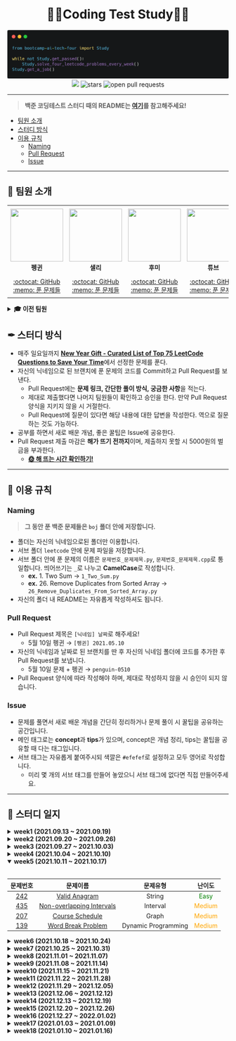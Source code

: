 <div align="center">
  <h1>👨‍💻Coding Test Study👩‍💻</h1>
  <img src='./logo.png' alt='logo'>
  <br/>
  <a href="https://hits.seeyoufarm.com"><img src="https://hits.seeyoufarm.com/api/count/incr/badge.svg?url=https%3A%2F%2Fgithub.com%2Fboostcamp-ai-tech-4%2Fcoding-test-study&count_bg=%2379C83D&title_bg=%23555555&icon=&icon_color=%23E7E7E7&title=hits&edge_flat=false"/></a>
  <img src="https://img.shields.io/github/stars/boostcamp-ai-tech-4/coding-test-study" alt="stars"/>
  <img src="https://img.shields.io/github/issues-pr/boostcamp-ai-tech-4/coding-test-study" alt="open pull requests"/>
</div>

---

> **백준 코딩테스트 스터디 때의 README는 [여기](/README_BOJ.md)를 참고해주세요!**

- [팀원 소개](#-팀원-소개)
- [스터디 방식](#-스터디-방식)
- [이용 규칙](#-이용-규칙)
  - [Naming](#naming)
  - [Pull Request](#pull-request)
  - [Issue](#issue)

---

## 👋 팀원 소개

<table>
    <tr height="160px">
        <td align="center" width="150px">
            <a href="https://github.com/CoodingPenguin"><img height="120px" width="120px" src="https://avatars.githubusercontent.com/u/37505775?s=460&u=44732fef53503e63d47192ce5c2de747eff5f0c6&v=4"/></a>
            <br />
            <strong>펭귄</strong>
        </td>
        <td align="center" width="150px">
            <a href="https://github.com/bsm8734"><img height="120px" width="120px" src="https://avatars.githubusercontent.com/u/35002768?s=460&v=4"/></a>
            <br />
            <strong>샐리</strong>
        </td>
        <td align="center" width="150px">
            <a href="https://github.com/opijae"><img height="120px" width="120px" src="https://avatars.githubusercontent.com/u/26226101?v=4"/></a>
            <br />
            <strong>후미</strong>
        </td>
        <td align="center" width="150px">
            <a href="https://github.com/peacecheejecake"><img height="120px" width="120px" src="https://avatars.githubusercontent.com/u/29668380?v=4"/></a>
            <br />
            <strong>튜브</strong>
        </td>
        <td align="center" width="150px">
            <a href="https://github.com/keeprainy"><img height="120px" width="120px" src="https://avatars.githubusercontent.com/u/38286295?v=4"/></a>
            <br />
            <strong>서폿</strong>
        </td>
    </tr>
    <tr height="50px">
        <td align="center">
            <a href="https://github.com/coodingpenguin">:octocat: GitHub</a>
            <br />
            <a href="./coodingpenguin">:memo: 푼 문제들</a>
        </td>
        <td align="center">
            <a href="https://github.com/bsm8734">:octocat: GitHub</a>
            <br />
            <a href="./sally">:memo: 푼 문제들</a>
        <td align="center">
            <a href="https://github.com/opijae">:octocat: GitHub</a>
            <br />
            <a href="./opijae">:memo: 푼 문제들</a>
        </td>
        <td align="center">
            <a href="https://github.com/peacecheejecake">:octocat: GitHub</a>
            <br />
            <a href="./peacecheejecake">:memo: 푼 문제들</a>
        </td>
        <td align="center">
            <a href="https://github.com/keeprainy">:octocat: GitHub</a>
            <br />
            <a href="./keeprainy">:memo: 푼 문제들</a>
        </td>
    </tr>
</table>

<details>
    <summary><strong>🎓 이전 팀원</strong></summary>
    <br/>
    <table>
        <tr height="160px">
            <td align="center" width="150px">
                <a href="https://github.com/changwoomon"><img height="120px" width="120px" src="https://avatars.githubusercontent.com/u/59998179?s=460&u=3a7c94b4d803a79b0bd947e184838607f0bf18c7&v=4"/></a>
                <br />
                <strong>원딜</strong>
            </td>
          <td align="center" width="150px">
            <a href="https://github.com/osmosm7"><img height="120px" width="120px" src="https://avatars.githubusercontent.com/u/48181287?v=4"/></a>
            <br />
            <strong>구너</strong>
          </td>
          <td align="center" width="150px">
            <a href="hhttps://github.com/dkswndms4782"><img height="120px" width="120px" src="https://avatars.githubusercontent.com/u/59716219?v=4"/></a>
            <br />
            <strong>감자</strong>
          </td>
      </tr>
        <tr height="50px">
            <td align="center">
                <a href="https://github.com/changwoomon">:octocat: GitHub</a>
                <br />
                <a href="./changwoomon">:memo: 푼 문제들</a>
            </td>
            <td align="center">
              <a href="https://github.com/osmosm7">:octocat: GitHub</a>
              <br />
              <a href="./osmosm7">:memo: 푼 문제들</a>
            </td>
            <td align="center">
              <a href="https://github.com/dkswndms4782">:octocat: GitHub</a>
              <br />
              <a href="./dkswndms4782">:memo: 푼 문제들</a>
            </td>
        </tr>
    </table>
</details>

## ✒ 스터디 방식

- 매주 일요일까지 <strong>[New Year Gift - Curated List of Top 75 LeetCode Questions to Save Your Time](https://www.teamblind.com/post/New-Year-Gift---Curated-List-of-Top-75-LeetCode-Questions-to-Save-Your-Time-OaM1orEU)</strong>에서 선정한 문제를 푼다.
- 자신의 닉네임으로 된 브랜치에 푼 문제의 코드를 Commit하고 Pull Request를 보낸다.
  - Pull Request에는 **문제 링크, 간단한 풀이 방식, 궁금한 사항**을 적는다.
  - 제대로 제출했다면 나머지 팀원들이 확인하고 승인을 한다. 만약 Pull Request 양식을 지키지 않을 시 거절한다.
  - Pull Request에 질문이 있다면 해당 내용에 대한 답변을 작성한다. 역으로 질문하는 것도 가능하다.
- 공부를 하면서 새로 배운 개념, 좋은 꿀팁은 Issue에 공유한다.
- Pull Request 제출 마감은 **해가 뜨기 전까지**이며, 제출하지 못할 시 5000원의 벌금을 부과한다.
  - **[🌞 해 뜨는 시간 확인하기!](https://www.google.com/search?q=%EC%9D%BC%EC%B6%9C%EC%8B%9C%EA%B0%84)**

---

## 📌 이용 규칙

### Naming

> **그 동안 푼 백준 문제들은 `boj` 폴더 안에 저장합니다.**

- 폴더는 자신의 닉네임으로된 폴더만 이용합니다.
- 서브 폴더 `leetcode` 안에 문제 파일을 저장합니다.
- 서브 폴더 안에 푼 문제의 이름은 `문제번호_문제제목.py`, `문제번호_문제제목.cpp`로 통일합니다. 띄어쓰기는 `_`로 나누고 **CamelCase**로 작성합니다.
  - **ex.** 1. Two Sum → `1_Two_Sum.py`
  - **ex.** 26. Remove Duplicates from Sorted Array → `26_Remove_Duplicates_From_Sorted_Array.py`
- 자신의 폴더 내 README는 자유롭게 작성하셔도 됩니다.

### Pull Request

- Pull Request 제목은 `[닉네임] 날짜`로 해주세요!
  - 5월 10일 펭귄 → `[펭귄] 2021.05.10`
- 자신의 닉네임과 날짜로 된 브랜치를 딴 후 자신의 닉네임 폴더에 코드를 추가한 후 Pull Request를 보냅니다.
  - 5월 10일 문제 + 펭귄 → `penguin-0510`
- Pull Request 양식에 따라 작성해야 하며, 제대로 작성하지 않을 시 승인이 되지 않습니다.

### Issue

- 문제를 풀면서 새로 배운 개념을 간단히 정리하거나 문제 풀이 시 꿀팁을 공유하는 공간입니다.
- 메인 태그로는 **concept**과 **tips**가 있으며, concept은 개념 정리, tips는 꿀팁을 공유할 때 다는 태그입니다.
- 서브 태그는 자유롭게 붙여주시되 색깔은 `#efefef`로 설정하고 모두 영어로 작성합니다.
  - 미리 몇 개의 서브 태그를 만들어 놓았으니 서브 태그에 없다면 직접 만들어주세요.

---

## 📝 스터디 일지

<details markdown="1">
<summary><strong>week1 (2021.09.13 ~ 2021.09.19)</summary></strong>

<br/>

|                               문제번호                                |                                             문제이름                                              | 문제유형 |                난이도                 |
| :-------------------------------------------------------------------: | :-----------------------------------------------------------------------------------------------: | :------: | :-----------------------------------: |
|              [1](https://leetcode.com/problems/two-sum/)              |                         [Two Sum](https://leetcode.com/problems/two-sum/)                         |  Array   | <span style="color:green">Easy</span> |
| [121](https://leetcode.com/problems/best-time-to-buy-and-sell-stock/) | [Best Time to Buy and Sell Stock](https://leetcode.com/problems/best-time-to-buy-and-sell-stock/) |  Array   | <span style="color:green">Easy</span> |
|       [217](https://leetcode.com/problems/contains-duplicate/)        |              [Contains Duplicate](https://leetcode.com/problems/contains-duplicate/)              |  Array   | <span style="color:green">Easy</span> |
|  [238](https://leetcode.com/problems/product-of-array-except-self/)   |    [Product of Array Except Self](https://leetcode.com/problems/product-of-array-except-self/)    |  Array   | <span style="color:green">Easy</span> |

</details>

<details markdown="1">
<summary><strong>week2 (2021.09.20 ~ 2021.09.26)</summary></strong>

<br/>

|                             문제번호                              |                                        문제이름                                         |      문제유형       |                  난이도                  |
| :---------------------------------------------------------------: | :-------------------------------------------------------------------------------------: | :-----------------: | :--------------------------------------: |
|        [338](https://leetcode.com/problems/counting-bits/)        |              [Counting Bits](https://leetcode.com/problems/counting-bits/)              |       Binary        |  <span style="color:green">Easy</span>   |
| [1143](https://leetcode.com/problems/longest-common-subsequence/) | [Longest Common Subsequence](https://leetcode.com/problems/longest-common-subsequence/) | Dynamic Programming | <span style="color:orange">Medium</span> |

</details>

<details markdown="1">
<summary><strong>week3 (2021.09.27 ~ 2021.10.03)</summary></strong>

<br/>

|                              문제번호                              |                                          문제이름                                           |      문제유형       |                  난이도                  |
| :----------------------------------------------------------------: | :-----------------------------------------------------------------------------------------: | :-----------------: | :--------------------------------------: |
|       [20](https://leetcode.com/problems/valid-parentheses/)       |            [Valid Parentheses](https://leetcode.com/problems/valid-parentheses/)            |       String        |  <span style="color:green">Easy</span>   |
| [128](https://leetcode.com/problems/longest-consecutive-sequence/) | [Longest Consecutive Sequence](https://leetcode.com/problems/longest-consecutive-sequence/) |        Graph        | <span style="color:orange">Medium</span> |
|           [55](https://leetcode.com/problems/jump-game/)           |                    [Jump Game](https://leetcode.com/problems/jump-game/)                    | Dynamic Programming | <span style="color:orange">Medium</span> |
|      [39](https://leetcode.com/problems/combination-sum-iv/)       |            [Combination Sum](https://leetcode.com/problems/combination-sum-iv/)             | Dynamic Programming | <span style="color:orange">Medium</span> |

</details>

<details markdown="1">
<summary><strong>week4 (2021.10.04 ~ 2021.10.10)</summary></strong>

<br/>

|                             문제번호                             |                                         문제이름                                          |  문제유형   |                  난이도                  |
| :--------------------------------------------------------------: | :---------------------------------------------------------------------------------------: | :---------: | :--------------------------------------: |
|        [190](https://leetcode.com/problems/reverse-bits/)        |                [Reverse Bits](https://leetcode.com/problems/reverse-bits/)                |   Binary    |  <span style="color:green">Easy</span>   |
| [98](https://leetcode.com/problems/validate-binary-search-tree/) | [Validate Binary Search Tree](https://leetcode.com/problems/validate-binary-search-tree/) |    Tree     | <span style="color:orange">Medium</span> |
|        [143](https://leetcode.com/problems/reorder-list/)        |                [Reorder List](https://leetcode.com/problems/reorder-list/)                | Linked List | <span style="color:orange">Medium</span> |
|         [79](https://leetcode.com/problems/word-search/)         |                 [Word Search](https://leetcode.com/problems/word-search/)                 |   Matrix    | <span style="color:orange">Medium</span> |

</details>

<details markdown="1" open>
<summary><strong>week5 (2021.10.11 ~ 2021.10.17)</summary></strong>

<br/>

|                            문제번호                             |                                       문제이름                                        |      문제유형       |                  난이도                  |
| :-------------------------------------------------------------: | :-----------------------------------------------------------------------------------: | :-----------------: | :--------------------------------------: |
|       [242](https://leetcode.com/problems/valid-anagram/)       |             [Valid Anagram](https://leetcode.com/problems/valid-anagram/)             |       String        |  <span style="color:green">Easy</span>   |
| [435](https://leetcode.com/problems/non-overlapping-intervals/) | [Non-overlapping Intervals](https://leetcode.com/problems/non-overlapping-intervals/) |      Interval       | <span style="color:orange">Medium</span> |
|      [207](https://leetcode.com/problems/course-schedule/)      |           [Course Schedule](https://leetcode.com/problems/course-schedule/)           |        Graph        | <span style="color:orange">Medium</span> |
|        [139](https://leetcode.com/problems/word-break/)         |            [Word Break Problem](https://leetcode.com/problems/word-break/)            | Dynamic Programming | <span style="color:orange">Medium</span> |

</details>

<details markdown="1">
<summary><strong>week6 (2021.10.18 ~ 2021.10.24)</summary></strong>

<br/>

|                               문제번호                                |                                              문제이름                                               |  문제유형   |                  난이도                  |
| :-------------------------------------------------------------------: | :-------------------------------------------------------------------------------------------------: | :---------: | :--------------------------------------: |
|               [15](https://leetcode.com/problems/3sum/)               |                             [3Sum](https://leetcode.com/problems/3sum/)                             |    Array    | <span style="color:orange">Medium</span> |
| [19](https://leetcode.com/problems/remove-nth-node-from-end-of-list/) | [Remove Nth Node From End Of List](https://leetcode.com/problems/remove-nth-node-from-end-of-list/) | Linked List | <span style="color:orange">Medium</span> |
|        [200](https://leetcode.com/problems/number-of-islands/)        |                [Number of Islands](https://leetcode.com/problems/number-of-islands/)                |    Graph    | <span style="color:orange">Medium</span> |

</details>

<details markdown="1">
<summary><strong>week7 (2021.10.25 ~ 2021.10.31)</summary></strong>

<br/>

|                                       문제번호                                       |                                                    문제이름                                                    |      문제유형       |                  난이도                  |
| :----------------------------------------------------------------------------------: | :------------------------------------------------------------------------------------------------------------: | :-----------------: | :--------------------------------------: |
| [235](https://leetcode.com/problems/lowest-common-ancestor-of-a-binary-search-tree/) | [Lowest Common Ancestor of BST](https://leetcode.com/problems/lowest-common-ancestor-of-a-binary-search-tree/) |        Tree         |  <span style="color:green">Easy</span>   |
|            [347](https://leetcode.com/problems/top-k-frequent-elements/)             |               [Top K Frequent Elements](https://leetcode.com/problems/top-k-frequent-elements/)                |        Heap         | <span style="color:orange">Medium</span> |
|                  [62](https://leetcode.com/problems/unique-paths/)                   |                          [Unique Paths](https://leetcode.com/problems/unique-paths/)                           | Dynamic Programming | <span style="color:orange">Medium</span> |
|          [5](https://leetcode.com/problems/longest-palindromic-substring/)           |         [Longest Palindromic Substring](https://leetcode.com/problems/longest-palindromic-substring/)          |       String        | <span style="color:orange">Medium</span> |

</details>

<details markdown="1">
<summary><strong>week8 (2021.11.01 ~ 2021.11.07)</summary></strong>

<br/>

|                                문제번호                                 |                                               문제이름                                                |      문제유형       |                  난이도                  |
| :---------------------------------------------------------------------: | :---------------------------------------------------------------------------------------------------: | :-----------------: | :--------------------------------------: |
|       [21](https://leetcode.com/problems/merge-two-sorted-lists/)       |            [Merge Two Sorted Lists](https://leetcode.com/problems/merge-two-sorted-lists/)            |     Linked List     |  <span style="color:green">Easy</span>   |
|            [322](https://leetcode.com/problems/coin-change/)            |                       [Coin Change](https://leetcode.com/problems/coin-change/)                       | Dynamic Programming | <span style="color:orange">Medium</span> |
| [102](https://leetcode.com/problems/binary-tree-level-order-traversal/) | [Binary Tree Level Order Traversal](https://leetcode.com/problems/binary-tree-level-order-traversal/) |        Tree         | <span style="color:orange">Medium</span> |
|   [230](https://leetcode.com/problems/kth-smallest-element-in-a-bst/)   |     [Kth Smallest Element in a BST](https://leetcode.com/problems/kth-smallest-element-in-a-bst/)     |        Tree         | <span style="color:orange">Medium</span> |

</details>

<details markdown="1">
<summary><strong>week9 (2021.11.08 ~ 2021.11.14)</summary></strong>

<br/>

|                                            문제번호                                             |                                                                       문제이름                                                                        |      문제유형       |                  난이도                  |
| :---------------------------------------------------------------------------------------------: | :---------------------------------------------------------------------------------------------------------------------------------------------------: | :-----------------: | :--------------------------------------: |
|                    [226](https://leetcode.com/problems/invert-binary-tree/)                     |                                     [Invert/Flip Binary Tree](https://leetcode.com/problems/invert-binary-tree/)                                      |        Tree         |  <span style="color:green">Easy</span>   |
|                  [647](https://leetcode.com/problems/palindromic-substrings/)                   |                                    [Palindromic Substrings](https://leetcode.com/problems/palindromic-substrings/)                                    |       String        | <span style="color:orange">Medium</span> |
| [105](https://leetcode.com/problems/construct-binary-tree-from-preorder-and-inorder-traversal/) | [Construct Binary Tree from Preorder and Inorder Traversal](https://leetcode.com/problems/construct-binary-tree-from-preorder-and-inorder-traversal/) |        Tree         | <span style="color:orange">Medium</span> |
|                        [91](https://leetcode.com/problems/decode-ways/)                         |                                               [Decode Ways](https://leetcode.com/problems/decode-ways/)                                               | Dynamic Programming | <span style="color:orange">Medium</span> |

</details>

<details markdown="1">
<summary><strong>week10 (2021.11.15 ~ 2021.11.21)</summary></strong>

<br/>

|                                   문제번호                                    |                                                     문제이름                                                      |  문제유형   |                  난이도                  |
| :---------------------------------------------------------------------------: | :---------------------------------------------------------------------------------------------------------------: | :---------: | :--------------------------------------: |
|      [104](https://leetcode.com/problems/maximum-depth-of-binary-tree/)       |            [Maximum Depth of Binary Tree](https://leetcode.com/problems/maximum-depth-of-binary-tree/)            |    Tree     |  <span style="color:green">Easy</span>   |
|       [208](https://leetcode.com/problems/implement-trie-prefix-tree/)        |             [Implement Trie (Prefix Tree)](https://leetcode.com/problems/implement-trie-prefix-tree/)             |    Tree     | <span style="color:orange">Medium</span> |
| [424](https://leetcode.com/problems/longest-repeating-character-replacement/) | [Longest Repeating Character Replacement](https://leetcode.com/problems/longest-repeating-character-replacement/) |   String    | <span style="color:orange">Medium</span> |
|           [206](https://leetcode.com/problems/reverse-linked-list/)           |                    [Reverse a Linked List](https://leetcode.com/problems/reverse-linked-list/)                    | Linked List | <span style="color:orange">Medium</span> |

</details>

<details markdown="1">
<summary><strong>week11 (2021.11.22 ~ 2021.11.28)</summary></strong>

<br/>

|                                    문제번호                                     |                                            문제이름                                             | 문제유형 |                  난이도                  |
| :-----------------------------------------------------------------------------: | :---------------------------------------------------------------------------------------------: | :------: | :--------------------------------------: |
|              [268](https://leetcode.com/problems/missing-number/)               |                 [Missing Number](https://leetcode.com/problems/missing-number/)                 |  Binary  |  <span style="color:green">Easy</span>   |
| [211](https://leetcode.com/problems/add-and-search-word-data-structure-design/) | [Add and Search Word](https://leetcode.com/problems/add-and-search-word-data-structure-design/) |   Tree   | <span style="color:orange">Medium</span> |
|              [57](https://leetcode.com/problems/insert-interval/)               |                [Insert Interval](https://leetcode.com/problems/insert-interval/)                | Interval | <span style="color:orange">Medium</span> |
|            [23](https://leetcode.com/problems/merge-k-sorted-lists/)            |           [Merge K Sorted Lists](https://leetcode.com/problems/merge-k-sorted-lists/)           |   Heap   |   <span style="color:red">Hard</span>    |

</details>

<details markdown="1">
<summary><strong>week12 (2021.11.29 ~ 2021.12.05)</summary></strong>

<br/>

|                           문제번호                            |                                      문제이름                                       | 문제유형 |                  난이도                  |
| :-----------------------------------------------------------: | :---------------------------------------------------------------------------------: | :------: | :--------------------------------------: |
|        [100](https://leetcode.com/problems/same-tree/)        |                [Same Tree](https://leetcode.com/problems/same-tree/)                |   Tree   |  <span style="color:green">Easy</span>   |
|       [48](https://leetcode.com/problems/rotate-image/)       |             [Rotate Image](https://leetcode.com/problems/rotate-image/)             |  Matrix  | <span style="color:orange">Medium</span> |
| [76](https://leetcode.com/problems/minimum-window-substring/) | [Minimum Window Substring](https://leetcode.com/problems/minimum-window-substring/) |  String  |   <span style="color:red">Hard</span>    |

</details>

<details markdown="1">
<summary><strong>week13 (2021.12.06 ~ 2021.12.12)</summary></strong>

<br/>

|                              문제번호                              |                                          문제이름                                           | 문제유형 |                  난이도                  |
| :----------------------------------------------------------------: | :-----------------------------------------------------------------------------------------: | :------: | :--------------------------------------: |
|       [125](https://leetcode.com/problems/valid-palindrome/)       |             [Valid Palindrome](https://leetcode.com/problems/valid-palindrome/)             |  String  |  <span style="color:green">Easy</span>   |
|         [133](https://leetcode.com/problems/clone-graph/)          |                  [Clone Graph](https://leetcode.com/problems/clone-graph/)                  |  Graph   | <span style="color:orange">Medium</span> |
|        [49](https://leetcode.com/problems/group-anagrams/)         |               [Group Anagrams](https://leetcode.com/problems/group-anagrams/)               |  String  | <span style="color:orange">Medium</span> |
| [124](https://leetcode.com/problems/binary-tree-maximum-path-sum/) | [Binary Tree Maximum Path Sum](https://leetcode.com/problems/binary-tree-maximum-path-sum/) |   Tree   |   <span style="color:red">Hard</span>    |

</details>

<details markdown="1">
<summary><strong>week14 (2021.12.13 ~ 2021.12.19)</summary></strong>

<br/>

|                             문제번호                              |                                         문제이름                                          |  문제유형   |                  난이도                  |
| :---------------------------------------------------------------: | :---------------------------------------------------------------------------------------: | :---------: | :--------------------------------------: |
|      [191](https://leetcode.com/problems/number-of-1-bits/)       |            [Number of 1 Bits](https://leetcode.com/problems/number-of-1-bits/)            |   Binary    |  <span style="color:green">Easy</span>   |
| [417](https://leetcode.com/problems/pacific-atlantic-water-flow/) | [Pacific Atlantic Water Flow](https://leetcode.com/problems/pacific-atlantic-water-flow/) |    Graph    | <span style="color:orange">Medium</span> |
|  [11](https://leetcode.com/problems/container-with-most-water/)   |   [Container With Most Water](https://leetcode.com/problems/container-with-most-water/)   |    Array    | <span style="color:orange">Medium</span> |
|     [23](https://leetcode.com/problems/merge-k-sorted-lists/)     |        [Merge K Sorted Lists](https://leetcode.com/problems/merge-k-sorted-lists/)        | Linked List |   <span style="color:red">Hard</span>    |

</details>

<details markdown="1">
<summary><strong>week15 (2021.12.20 ~ 2021.12.26)</summary></strong>

<br/>

|                                      문제번호                                      |                                                            문제이름                                                             |      문제유형       |                  난이도                  |
| :--------------------------------------------------------------------------------: | :-----------------------------------------------------------------------------------------------------------------------------: | :-----------------: | :--------------------------------------: |
|                [70](https://leetcode.com/problems/climbing-stairs/)                |                                [Climbing Stairs](https://leetcode.com/problems/climbing-stairs/)                                | Dynamic Programming |  <span style="color:green">Easy</span>   |
|                 [54](https://leetcode.com/problems/spiral-matrix/)                 |                                  [Spiral Matrix](https://leetcode.com/problems/spiral-matrix/)                                  |       Matrix        | <span style="color:orange">Medium</span> |
| [3](https://leetcode.com/problems/longest-substring-without-repeating-characters/) | [Longest Substring Without Repeating Characters](https://leetcode.com/problems/longest-substring-without-repeating-characters/) |       String        | <span style="color:orange">Medium</span> |
|         [295](https://leetcode.com/problems/find-median-from-data-stream/)         |                   [Find Median from Data Stream](https://leetcode.com/problems/find-median-from-data-stream/)                   |        Heap         |   <span style="color:red">Hard</span>    |

</details>

<details markdown="1">
<summary><strong>week16 (2021.12.27 ~ 2022.01.02)</summary></strong>

<br/>

|                           문제번호                            |                                     문제이름                                      |      문제유형       |                  난이도                  |
| :-----------------------------------------------------------: | :-------------------------------------------------------------------------------: | :-----------------: | :--------------------------------------: |
| [572](https://leetcode.com/problems/subtree-of-another-tree/) | [Subtree of Another Tree](https://leetcode.com/problems/subtree-of-another-tree/) |        Tree         |  <span style="color:green">Easy</span>   |
|    [141](https://leetcode.com/problems/linked-list-cycle/)    | [Detect Cycle in a Linked List](https://leetcode.com/problems/linked-list-cycle/) |     Linked List     | <span style="color:orange">Medium</span> |
|     [213](https://leetcode.com/problems/house-robber-ii/)     |         [House Robber II](https://leetcode.com/problems/house-robber-ii/)         | Dynamic Programming | <span style="color:orange">Medium</span> |

</details>

<details markdown="1">
<summary><strong>week17 (2021.01.03 ~ 2021.01.09)</summary></strong>

<br/>

|                               문제번호                               |                                            문제이름                                             |      문제유형       |                  난이도                  |
| :------------------------------------------------------------------: | :---------------------------------------------------------------------------------------------: | :-----------------: | :--------------------------------------: |
|        [73](https://leetcode.com/problems/set-matrix-zeroes/)        |              [Set Matrix Zeroes](https://leetcode.com/problems/set-matrix-zeroes/)              |       Matrix        | <span style="color:orange">Medium</span> |
|          [198](https://leetcode.com/problems/house-robber/)          |                   [House Robber](https://leetcode.com/problems/house-robber/)                   | Dynamic Programming | <span style="color:orange">Medium</span> |
| [300](https://leetcode.com/problems/longest-increasing-subsequence/) | [Longest Increasing Subsequence](https://leetcode.com/problems/longest-increasing-subsequence/) | Dynamic Programming | <span style="color:orange">Medium</span> |
|         [212](https://leetcode.com/problems/word-search-ii/)         |                 [Word Search II](https://leetcode.com/problems/word-search-ii/)                 |        Tree         |   <span style="color:red">Hard</span>    |

</details>

<details markdown="1">
<summary><strong>week18 (2021.01.10 ~ 2021.01.16)</summary></strong>

<br/>

|                                  문제번호                                   |                                                   문제이름                                                    | 문제유형 |                  난이도                  |
| :-------------------------------------------------------------------------: | :-----------------------------------------------------------------------------------------------------------: | :------: | :--------------------------------------: |
|            [56](https://leetcode.com/problems/merge-intervals/)             |                       [Merge Intervals](https://leetcode.com/problems/merge-intervals/)                       | Interval | <span style="color:orange">Medium</span> |
|          [371](https://leetcode.com/problems/sum-of-two-integers/)          |                   [Sum of Two Integers](https://leetcode.com/problems/sum-of-two-integers/)                   |  Binary  | <span style="color:orange">Medium</span> |
| [297](https://leetcode.com/problems/serialize-and-deserialize-binary-tree/) | [Serialize and Deserialize Binary Tree](https://leetcode.com/problems/serialize-and-deserialize-binary-tree/) |   Tree   |   <span style="color:red">Hard</span>    |

</details>

